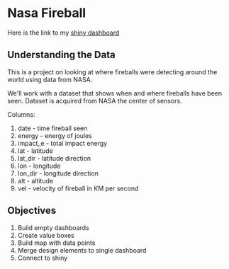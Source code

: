 # Nasa Fireball


Here is the link to my [shiny dashboard](https://jasonmchlee.shinyapps.io/Nasa_Fireball_Dashboard/)

## Understanding the Data
This is a project on looking at where fireballs were detecting around the world using data from NASA.

We'll work with a dataset that shows when and where fireballs have been seen. Dataset is acquired from NASA the center of sensors.

Columns:

1. date - time fireball seen
2. energy - energy of joules
3. impact_e - total impact energy
4. lat - latitude
5. lat_dir - latitude direction
6. lon - longitude
7. lon_dir - longitude direction
8. alt - altitude
9. vel - velocity of fireball in KM per second

## Objectives

1. Build empty dashboards
2. Create value boxes
3. Build map with data points
4. Merge design elements to single dashboard
5. Connect to shiny

